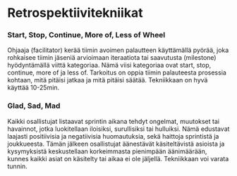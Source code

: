 # Retrospektiivitekniikat

### Start, Stop, Continue, More of, Less of Wheel

Ohjaaja (facilitator) kerää tiimin avoimen palautteen käyttämällä pyörää, joka rohkaisee tiimin jäseniä arvioimaan iteraatiota tai saavutusta (milestone) hyödyntämällä viittä kategoriaa. Nämä viisi kategoriaa ovat start, stop, continue, more of ja less of. Tarkoitus on oppia tiimin palauteesta prosessia kohtaan, mitä pitäisi jatkaa ja mitä pitäisi säätää. Tekniikkaan on hyvä käyttää 10-25min.

### Glad, Sad, Mad

Kaikki osallistujat listaavat sprintin aikana tehdyt ongelmat, muutokset tai havainnot, jotka luokitellaan iloisiksi, surullisiksi tai hulluiksi. Nämä edustavat laajasti positiivisia ja negatiivisia huomautuksia, sekä haittoja sprintistä ja joukkueesta. Tämän jälkeen osallistujat äänestävät käsiteltävistä asioista ja kysymyksistä keskustellaan korkeimmasta pienimpään äänimäärään, kunnes kaikki asiat on käsitelty tai aikaa ei ole jäljellä. Tekniikkaan voi varata tunnin.
